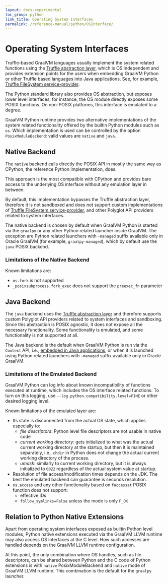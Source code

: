 ```yaml
---
layout: docs-experimental
toc_group: python
link_title: Operating System Interfaces
permalink: /reference-manual/python/OSInterface/
---
```


# Operating System Interfaces

Truffle-based GraalVM languages usually implement the system related functions using the [Truffle abstraction layer](https://github.com/oracle/graal/blob/master/truffle/docs/README.md), which is OS independent and provides extension points for the users when embedding GraalVM Python or other Truffle based languages into Java applications.
See, for example, [Truffle FileSystem service-provider](https://www.graalvm.org/truffle/javadoc/org/graalvm/polyglot/io/FileSystem.html).

The Python standard library also provides OS abstraction, but exposes lower level interfaces, for instance, the OS module directly exposes some POSIX functions.
On non-POSIX platforms, this interface is emulated to a degree.

GraalVM Python runtime provides two alternative implementations of the system related functionality offered by the builtin Python modules such as `os`.
Which implementation is used can be controlled by the option `PosixModuleBackend`: valid values are `native` and `java`.

## Native Backend

The `native` backend calls directly the POSIX API in mostly the same way as CPython, the reference Python implementation, does.

This approach is the most compatible with CPython and provides bare access to the underlying OS interface without any emulation layer in between.

By default, this implementation bypasses the Truffle abstraction layer, therefore it is not sandboxed and does not support custom implementations of [Truffle FileSystem service-provider](https://www.graalvm.org/truffle/javadoc/org/graalvm/polyglot/io/FileSystem.html), and other Polyglot API providers related to system interfaces.

The native backend is chosen by default when GraalVM Python is started via the `graalpy` or any other Python related launcher inside GraalVM.
The exception are Python related launchers with `-managed` suffix available only in Oracle GraalVM (for example, `graalpy-managed`), which by default use the `java` POSIX backend.

### Limitations of the Native Backend

Known limitations are:

* `os.fork` is not supported
* `_posixsubprocess.fork_exec` does not support the `preexec_fn` parameter

## Java Backend

The `java` backend uses the [Truffle abstraction layer](https://github.com/oracle/graal/blob/master/truffle/docs/README.md) and therefore supports custom Polyglot API providers related to system interfaces and sandboxing.
Since this abstraction is POSIX agnostic, it does not expose all the necessary functionality. Some functionality is emulated, and some functionality is not supported at all.

The Java backend is the default when GraalVM Python is run via the `Context` API, i.e., [embedded in Java applications](https://github.com/oracle/graal/blob/master/docs/reference-manual/embedding/embed-languages.md), or when it is launched using Python related launchers with `-managed` suffix available only in Oracle GraalVM.

### Limitations of the Emulated Backend

GraalVM Python can log info about known incompatibility of functions executed at runtime, which includes the OS interface related functions.
To turn on this logging, use `--log.python.compatibility.level=FINE` or other desired logging level.

Known limitations of the emulated layer are:

* Its state is disconnected from the actual OS state, which applies especially to:
  * *file descriptors*: Python level file descriptors are not usable in native code
  * *current working directory*: gets initialized to what was the actual current working
    directory at the startup, but then it is maintained separately, i.e., `chdir` in Python
    does not change the actual current working directory of the process.
  * *umask*: similarly to current working directory, but it is always initialized
    to `0022` regardless of the actual system value at startup.
* Resolution of file access/modification times depends on the JDK.
  The best the emulated backend can guarantee is seconds resolution.
* `os.access` and any other functionality based on `faccessat` POSIX function does not support:
  * effective IDs
  * `follow_symlinks=False` unless the mode is only `F_OK`

## Relation to Python Native Extensions

Apart from operating system interfaces exposed as builtin Python level modules, Python native extensions executed via the GraalVM LLVM runtime may also access OS interfaces at the C level.
How such accesses are handled depends on the GraalVM LLVM runtime configuration.

At this point, the only combination where OS handles, such as file descriptors, can be shared between Python and the C code of Python extensions is with `native` PosixModuleBackend and `native` mode of GraalVM LLVM runtime.
This combination is the default for the `graalpy` launcher.
